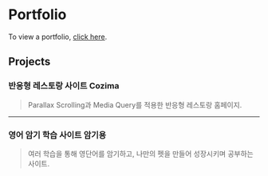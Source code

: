 # Portfolio

To view a portfolio, [click here](https://han-yj.github.io/Portfolio/).

## Projects
### 반응형 레스토랑 사이트 Cozima
> Parallax Scrolling과 Media Query를 적용한 반응형 레스토랑 홈페이지.
---

### 영어 암기 학습 사이트 암기용
> 여러 학습을 통해 영단어를 암기하고, 나만의 펫을 만들어 성장시키며 공부하는 사이트.
